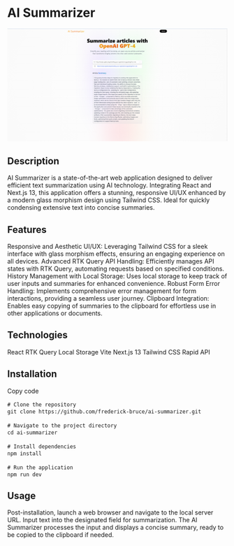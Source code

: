 # AI Summarizer
![screenshot of the project.](https://github.com/frederick-bruce/ai-summarizer/blob/55338fc58b8bd5b5fa465ec24aa0e09966e1cb71/ai%20summarizer%20screenshot.png)
## Description
AI Summarizer is a state-of-the-art web application designed to deliver efficient text summarization using AI technology. Integrating React and Next.js 13, this application offers a stunning, responsive UI/UX enhanced by a modern glass morphism design using Tailwind CSS. Ideal for quickly condensing extensive text into concise summaries.

## Features
Responsive and Aesthetic UI/UX: Leveraging Tailwind CSS for a sleek interface with glass morphism effects, ensuring an engaging experience on all devices.
Advanced RTK Query API Handling: Efficiently manages API states with RTK Query, automating requests based on specified conditions.
History Management with Local Storage: Uses local storage to keep track of user inputs and summaries for enhanced convenience.
Robust Form Error Handling: Implements comprehensive error management for form interactions, providing a seamless user journey.
Clipboard Integration: Enables easy copying of summaries to the clipboard for effortless use in other applications or documents.

## Technologies
React
RTK Query
Local Storage
Vite
Next.js 13
Tailwind CSS
Rapid API

## Installation

Copy code
```
# Clone the repository
git clone https://github.com/frederick-bruce/ai-summarizer.git

# Navigate to the project directory
cd ai-summarizer

# Install dependencies
npm install

# Run the application
npm run dev

```
## Usage

Post-installation, launch a web browser and navigate to the local server URL. Input text into the designated field for summarization. The AI Summarizer processes the input and displays a concise summary, ready to be copied to the clipboard if needed.
